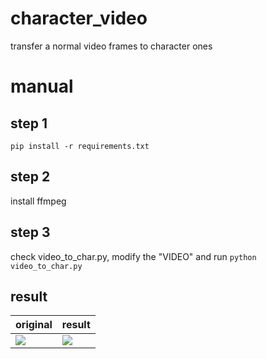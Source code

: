 # character_video
 transfer a normal video frames to character ones 

# manual
## step 1
```pip install -r requirements.txt```

## step 2
install ffmpeg

## step 3
check video_to_char.py, modify the "VIDEO" and run ```python video_to_char.py ```

## result
| original| result |
|----------|----------|
| ![](https://github.com/craii/character_video/blob/main/original.png)|![](https://github.com/craii/character_video/blob/main/result.png) |
